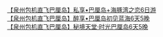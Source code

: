  
[【泉州包机直飞巴厘岛】私享•巴厘岛+海豚湾之恋6日游](http://www.dianyue.me/archives/446/tae4p5hhqfc8xn5b/)  
[【泉州包机直飞巴厘岛】醉享•巴厘岛初见蓝海6天5晚](http://www.dianyue.me/archives/446/mtjyiyb0d8leqq8w/)  
[【泉州包机直飞巴厘岛】秘境天堂·时光巴厘岛6天5晚](http://www.dianyue.me/archives/446/6doz9ikj3qup6nnz/)